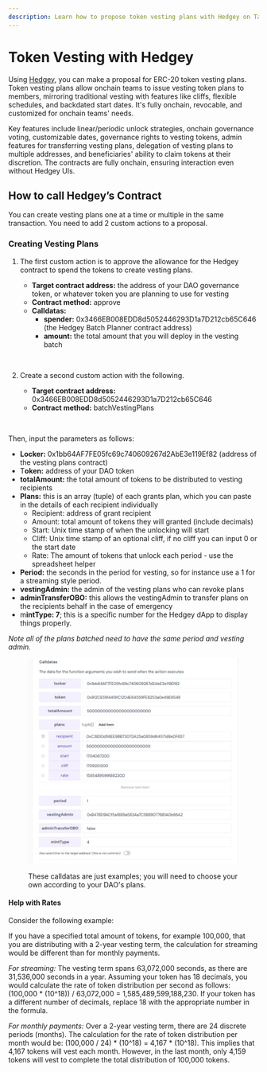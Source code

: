```yaml
---
description: Learn how to propose token vesting plans with Hedgey on Tally.
---
```


# Token Vesting with Hedgey

Using [Hedgey](https://hedgey.finance/), you can make a proposal for ERC-20 token vesting plans. Token vesting plans allow onchain teams to issue vesting token plans to members, mirroring traditional vesting with features like cliffs, flexible schedules, and backdated start dates. It's fully onchain, revocable, and customized for onchain teams' needs.

Key features include linear/periodic unlock strategies, onchain governance voting, customizable dates, governance rights to vesting tokens, admin features for transferring vesting plans, delegation of vesting plans to multiple addresses, and beneficiaries' ability to claim tokens at their discretion. The contracts are fully onchain, ensuring interaction even without Hedgey UIs​​.

## How to call Hedgey’s Contract

You can create vesting plans one at a time or multiple in the same transaction. You need to add 2 custom actions to a proposal.

### Creating Vesting Plans

1.  The first custom action is to approve the allowance for the Hedgey contract to spend the tokens to create vesting plans.

    * **Target contract address:** the address of your DAO governance token, or whatever token you are planning to use for vesting
    * **Contract method:** approve
    * **Calldatas:**
      * **spender:** 0x3466EB008EDD8d5052446293D1a7D212cb65C646 (the Hedgey Batch Planner contract address)
      * **amount:** the total amount that you will deploy in the vesting batch

    <figure><img src="https://lh7-us.googleusercontent.com/iMXSi_WU6FwGdzBUyktACIhr4wmZFqHdCpNeOy08L2_6_xFvy-HToiit8cx6A_6SQDh49-Y3_fDzmncQmfAwkyR_vr1qEnHlzqHGBX-bdg4idp-PnWTMMrzgVTqhJgm2gcGUQcxO3ANVzcDpL6cDr94" alt=""><figcaption></figcaption></figure>
2.  Create a second custom action with the following.

    * **Target contract address:** 0x3466EB008EDD8d5052446293D1a7D212cb65C646
    * **Contract method:** batchVestingPlans

    <figure><img src="../.gitbook/assets/Screenshot 2023-11-06 at 3.51.46 pm.png" alt=""><figcaption></figcaption></figure>

Then, input the parameters as follows:

* **Locker:** 0x1bb64AF7FE05fc69c740609267d2AbE3e119Ef82 (address of the vesting plans contract)
* T**oken:** address of your DAO token
* **totalAmount:** the total amount of tokens to be distributed to vesting recipients
* **Plans:** this is an array (tuple) of each grants plan, which you can paste in the details of each recipient individually
  * Recipient: address of grant recipient&#x20;
  * Amount: total amount of tokens they will granted (include decimals)&#x20;
  * Start: Unix time stamp of when the unlocking will start&#x20;
  * Cliff: Unix time stamp of an optional cliff, if no cliff you can input 0 or the start date&#x20;
  * Rate: The amount of tokens that unlock each period - use the spreadsheet helper
* **Period:** the seconds in the period for vesting, so for instance use a 1 for a streaming style period.
* **vestingAdmin:** the admin of the vesting plans who can revoke plans
* **adminTransferOBO:** this allows the vestingAdmin to transfer plans on the recipients behalf in the case of emergency
* m**intType: 7**; this is a specific number for the Hedgey dApp to display things properly.&#x20;

_Note all of the plans batched need to have the same period and vesting admin._

<figure><img src="../.gitbook/assets/telegram-cloud-photo-size-1-5136552046319742074-y.jpg" alt=""><figcaption><p>These calldatas are just examples; you will need to choose your own according to your DAO's plans.</p></figcaption></figure>

#### Help with Rates

Consider the following example:

If you have a specified total amount of tokens, for example 100,000, that you are distributing with a 2-year vesting term, the calculation for streaming would be different than for monthly payments.

_For streaming:_ The vesting term spans 63,072,000 seconds, as there are 31,536,000 seconds in a year. Assuming your token has 18 decimals, you would calculate the rate of token distribution per second as follows: (100,000 \* (10^18)) / 63,072,000 = 1,585,489,599,188,230. If your token has a different number of decimals, replace 18 with the appropriate number in the formula.

_For monthly payments:_ Over a 2-year vesting term, there are 24 discrete periods (months). The calculation for the rate of token distribution per month would be: (100,000 / 24) \* (10^18) = 4,167 \* (10^18). This implies that 4,167 tokens will vest each month. However, in the last month, only 4,159 tokens will vest to complete the total distribution of 100,000 tokens.
